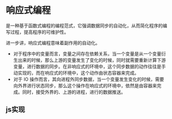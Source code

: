 # 响应式编程
是一种基于函数式编程的编程范式，它强调数据同步的自动化，从而简化程序的编写过程，提高程序的可维护性。

进一步讲，响应式编程意味着副作用的自动化。
+ 对于程序中的变量而言，变量之间存在依赖关系，当一个变量是从一个变量衍生出来的时候，那么上游的变量发生了变化的时候，同时就需要重新计算下游变量，进行数据的同步。在非响应式的环境中，这个同步数据的动作往往是手动实现的，而在响应式的环境中，这个动作由状态容器来完成。
+ 对于 IO 操作而言，其向进程外同步数据，当一个变量发生变化的时候，需要向外界进行状态同步，那么这个操作在响应式的环境中，依然是由容器来完成。同时，接受外界的、上游的进程，进行的数据推送。


## js实现

